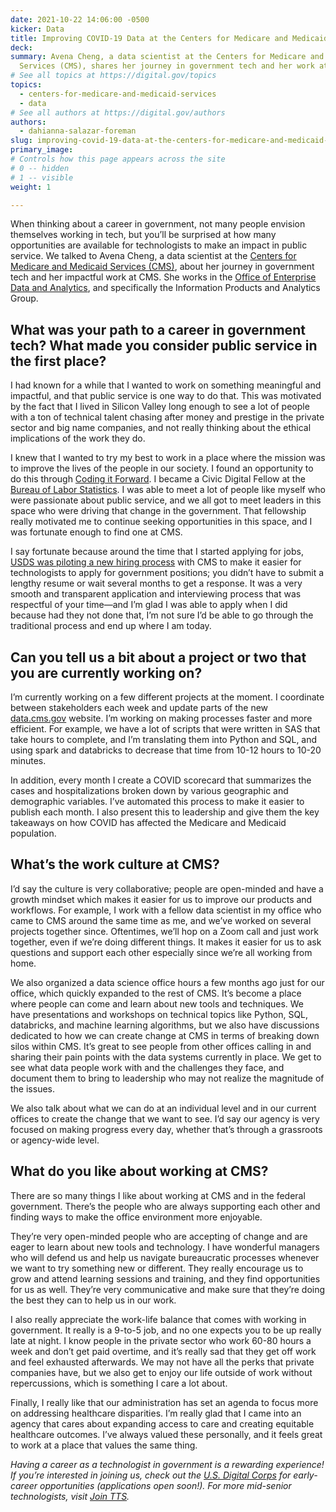 ```yaml
---
date: 2021-10-22 14:06:00 -0500
kicker: Data
title: Improving COVID-19 Data at the Centers for Medicare and Medicaid Services
deck: 
summary: Avena Cheng, a data scientist at the Centers for Medicare and Medicaid
  Services (CMS), shares her journey in government tech and her work at CMS.
# See all topics at https://digital.gov/topics
topics:
  - centers-for-medicare-and-medicaid-services
  - data
# See all authors at https://digital.gov/authors
authors:
  - dahianna-salazar-foreman
slug: improving-covid-19-data-at-the-centers-for-medicare-and-medicaid-services
primary_image: 
# Controls how this page appears across the site
# 0 -- hidden
# 1 -- visible
weight: 1

---
```


When thinking about a career in government, not many people envision themselves working in tech, but you’ll be surprised at how many opportunities are available for technologists to make an impact in public service. We talked to Avena Cheng, a data scientist at the [Centers for Medicare and Medicaid Services (CMS)](https://www.cms.gov/), about her journey in government tech and her impactful work at CMS. She works in the [Office of Enterprise Data and Analytics](https://www.cms.gov/About-CMS/Agency-Information/CMSLeadership/Office-OEDA), and specifically the Information Products and Analytics Group.

## What was your path to a career in government tech? What made you consider public service in the first place?

I had known for a while that I wanted to work on something meaningful and impactful, and that public service is one way to do that. This was motivated by the fact that I lived in Silicon Valley long enough to see a lot of people with a ton of technical talent chasing after money and prestige in the private sector and big name companies, and not really thinking about the ethical implications of the work they do.

I knew that I wanted to try my best to work in a place where the mission was to improve the lives of the people in our society. I found an opportunity to do this through [Coding it Forward](https://www.codingitforward.com/). I became a Civic Digital Fellow at the [Bureau of Labor Statistics](https://www.bls.gov/). I was able to meet a lot of people like myself who were passionate about public service, and we all got to meet leaders in this space who were driving that change in the government. That fellowship really motivated me to continue seeking opportunities in this space, and I was fortunate enough to find one at CMS.

I say fortunate because around the time that I started applying for jobs, [USDS was piloting a new hiring process](https://smeqa.usds.gov/) with CMS to make it easier for technologists to apply for government positions; you didn’t have to submit a lengthy resume or wait several months to get a response. It was a very smooth and transparent application and interviewing process that was respectful of your time—and I’m glad I was able to apply when I did because had they not done that, I’m not sure I’d be able to go through the traditional process and end up where I am today.

## Can you tell us a bit about a project or two that you are currently working on?

I’m currently working on a few different projects at the moment. I coordinate between stakeholders each week and update parts of the new [data.cms.gov](https://data.cms.gov/) website. I’m working on making processes faster and more efficient. For example, we have a lot of scripts that were written in SAS that take hours to complete, and I’m translating them into Python and SQL, and using spark and databricks to decrease that time from 10-12 hours to 10-20 minutes.

In addition, every month I create a COVID scorecard that summarizes the cases and hospitalizations broken down by various geographic and demographic variables. I’ve automated this process to make it easier to publish each month. I also present this to leadership and give them the key takeaways on how COVID has affected the Medicare and Medicaid population.

## What’s the work culture at CMS?

I’d say the culture is very collaborative; people are open-minded and have a growth mindset which makes it easier for us to improve our products and workflows. For example, I work with a fellow data scientist in my office who came to CMS around the same time as me, and we’ve worked on several projects together since. Oftentimes, we’ll hop on a Zoom call and just work together, even if we’re doing different things. It makes it easier for us to ask questions and support each other especially since we’re all working from home.

We also organized a data science office hours a few months ago just for our office, which quickly expanded to the rest of CMS. It’s become a place where people can come and learn about new tools and techniques. We have presentations and workshops on technical topics like Python, SQL, databricks, and machine learning algorithms, but we also have discussions dedicated to how we can create change at CMS in terms of breaking down silos within CMS. It’s great to see people from other offices calling in and sharing their pain points with the data systems currently in place. We get to see what data people work with and the challenges they face, and document them to bring to leadership who may not realize the magnitude of the issues.

We also talk about what we can do at an individual level and in our current offices to create the change that we want to see. I’d say our agency is very focused on making progress every day, whether that’s through a grassroots or agency-wide level.

## What do you like about working at CMS?

There are so many things I like about working at CMS and in the federal government. There’s the people who are always supporting each other and finding ways to make the office environment more enjoyable.

They’re very open-minded people who are accepting of change and are eager to learn about new tools and technology. I have wonderful managers who will defend us and help us navigate bureaucratic processes whenever we want to try something new or different. They really encourage us to grow and attend learning sessions and training, and they find opportunities for us as well. They’re very communicative and make sure that they’re doing the best they can to help us in our work.

I also really appreciate the work-life balance that comes with working in government. It really is a 9-to-5 job, and no one expects you to be up really late at night. I know people in the private sector who work 60-80 hours a week and don’t get paid overtime, and it’s really sad that they get off work and feel exhausted afterwards. We may not have all the perks that private companies have, but we also get to enjoy our life outside of work without repercussions, which is something I care a lot about.

Finally, I really like that our administration has set an agenda to focus more on addressing healthcare disparities. I’m really glad that I came into an agency that cares about expanding access to care and creating equitable healthcare outcomes. I’ve always valued these personally, and it feels great to work at a place that values the same thing.

*Having a career as a technologist in government is a rewarding experience! If you’re interested in joining us, check out the [U.S. Digital Corps](https://digitalcorps.gsa.gov/) for early-career opportunities (applications open soon!). For more mid-senior technologists, visit [Join TTS](https://join.tts.gsa.gov/).*
